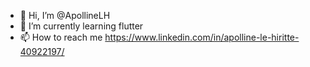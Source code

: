 - 👋 Hi, I’m @ApollineLH
- 🌱 I’m currently learning flutter
- 📫 How to reach me https://www.linkedin.com/in/apolline-le-hiritte-40922197/

<!---
ApollineLH/ApollineLH is a ✨ special ✨ repository because its `README.md` (this file) appears on your GitHub profile.
You can click the Preview link to take a look at your changes.
--->
